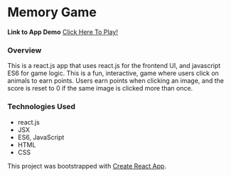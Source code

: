 # Memory Game

**Link to App Demo** 
[Click Here To Play!](https://evening-spire-41969.herokuapp.com/)

### Overview
This is a react.js app that uses react.js for the frontend UI, and javascript ES6 for game logic. This is a fun, interactive, game where users click on animals to earn points. Users earn points when clicking an image, and the score is reset to 0 if the same image is clicked more than once. 

### Technologies Used
- react.js
- JSX
- ES6, JavaScript
- HTML
- CSS



This project was bootstrapped with [Create React App](https://github.com/facebookincubator/create-react-app).
